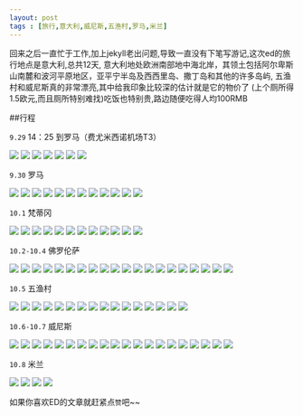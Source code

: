 ```yaml
---
layout: post
tags : [旅行,意大利,威尼斯,五渔村,罗马,米兰]
---
```


回来之后一直忙于工作,加上jekyll老出问题,导致一直没有下笔写游记,这次ed的旅行地点是意大利,总共12天,
意大利地处欧洲南部地中海北岸，其领土包括阿尔卑斯山南麓和波河平原地区，亚平宁半岛及西西里岛、撒丁岛和其他的许多岛屿,
五渔村和威尼斯真的非常漂亮,其中给我印象比较深的估计就是它的物价了
(上个厕所得1.5欧元,而且厕所特别难找)吃饭也特别贵,路边随便吃得人均100RMB

##行程

`9.29`  14：25 到罗马（费尤米西诺机场T3）

<img class='pic' src='/assets/articles/2016-11-06/9.29/DSC8035.JPG' />
<img class='pic' src='/assets/articles/2016-11-06/9.29/DSC8043.JPG' />
<img class='pic' src='/assets/articles/2016-11-06/9.29/DSC8056.JPG' />
<img class='pic' src='/assets/articles/2016-11-06/9.29/DSC8062.JPG' />
<img class='pic' src='/assets/articles/2016-11-06/9.29/DSC8073.JPG' />
<img class='pic' src='/assets/articles/2016-11-06/9.29/DSC8104.JPG' />
<img class='pic' src='/assets/articles/2016-11-06/9.29/DSC8123.JPG' />

`9.30` 罗马

<img class='pic' src='/assets/articles/2016-11-06/9.30/DSC8284.JPG' />
<img class='pic' src='/assets/articles/2016-11-06/9.30/DSC8304.JPG' />
<img class='pic' src='/assets/articles/2016-11-06/9.30/DSC8310.JPG' />
<img class='pic' src='/assets/articles/2016-11-06/9.30/DSC8392.JPG' />
<img class='pic' src='/assets/articles/2016-11-06/9.30/DSC8400.JPG' />
<img class='pic' src='/assets/articles/2016-11-06/9.30/DSC8568.JPG' />
<img class='pic' src='/assets/articles/2016-11-06/9.30/DSC8442.JPG' />
<img class='pic' src='/assets/articles/2016-11-06/9.30/DSC8462.JPG' />
<img class='pic' src='/assets/articles/2016-11-06/9.30/DSC8475.JPG' />
<img class='pic' src='/assets/articles/2016-11-06/9.30/DSC8551.JPG' />
<img class='pic' src='/assets/articles/2016-11-06/9.30/DSC8484.JPG' />
<img class='pic' src='/assets/articles/2016-11-06/9.30/DSC8565.JPG' />


`10.1` 梵蒂冈

<img class='pic' src='/assets/articles/2016-11-06/10.1/DSC8612.JPG' />
<img class='pic' src='/assets/articles/2016-11-06/10.1/DSC8627.JPG' />
<img class='pic' src='/assets/articles/2016-11-06/10.1/DSC8634.JPG' />
<img class='pic' src='/assets/articles/2016-11-06/10.1/DSC8667.JPG' />
<img class='pic' src='/assets/articles/2016-11-06/10.1/DSC8677.JPG' />
<img class='pic' src='/assets/articles/2016-11-06/10.1/DSC8687.JPG' />
<img class='pic' src='/assets/articles/2016-11-06/10.1/DSC8718.JPG' />
<img class='pic' src='/assets/articles/2016-11-06/10.1/DSC8737.JPG' />
<img class='pic' src='/assets/articles/2016-11-06/10.1/DSC8747.JPG' />
<img class='pic' src='/assets/articles/2016-11-06/10.1/DSC8761.JPG' />
<img class='pic' src='/assets/articles/2016-11-06/10.1/DSC8775.JPG' />
<img class='pic' src='/assets/articles/2016-11-06/10.1/DSC8810.JPG' />


`10.2-10.4`  佛罗伦萨

<img class='pic' src='/assets/articles/2016-11-06/10.2/DSC8853.JPG' />
<img class='pic' src='/assets/articles/2016-11-06/10.2/DSC8884.JPG' />
<img class='pic' src='/assets/articles/2016-11-06/10.2/DSC8913.JPG' />
<img class='pic' src='/assets/articles/2016-11-06/10.2/DSC8936.JPG' />
<img class='pic' src='/assets/articles/2016-11-06/10.2/DSC8939.JPG' />
<img class='pic' src='/assets/articles/2016-11-06/10.3/DSC8995.JPG' />
<img class='pic' src='/assets/articles/2016-11-06/10.3/DSC9006.JPG' />
<img class='pic' src='/assets/articles/2016-11-06/10.3/DSC9068.JPG' />
<img class='pic' src='/assets/articles/2016-11-06/10.3/DSC9117.JPG' />
<img class='pic' src='/assets/articles/2016-11-06/10.3/DSC8978.JPG' />
<img class='pic' src='/assets/articles/2016-11-06/10.3/DSC9128.JPG' />
<img class='pic' src='/assets/articles/2016-11-06/10.3/DSC9156.JPG' />
<img class='pic' src='/assets/articles/2016-11-06/10.3/DSC9169.JPG' />
<img class='pic' src='/assets/articles/2016-11-06/10.3/DSC9227.JPG' />
<img class='pic' src='/assets/articles/2016-11-06/10.3/DSC9281.JPG' />
<img class='pic' src='/assets/articles/2016-11-06/10.3/DSC9309.JPG' />
<img class='pic' src='/assets/articles/2016-11-06/10.3/DSC9340.JPG' />
<img class='pic' src='/assets/articles/2016-11-06/10.3/DSC9379.JPG' />
<img class='pic' src='/assets/articles/2016-11-06/10.3/DSC9402.JPG' />
<img class='pic' src='/assets/articles/2016-11-06/10.3/DSC9248.JPG' />


`10.5` 五渔村

<img class='pic' src='/assets/articles/2016-11-06/10.4/DSC9428.JPG' />
<img class='pic' src='/assets/articles/2016-11-06/10.4/DSC9470.JPG' />
<img class='pic' src='/assets/articles/2016-11-06/10.4/DSC9476.JPG' />
<img class='pic' src='/assets/articles/2016-11-06/10.4/DSC9608.JPG' />
<img class='pic' src='/assets/articles/2016-11-06/10.4/DSC9574.JPG' />
<img class='pic' src='/assets/articles/2016-11-06/10.4/DSC9445.JPG' />
<img class='pic' src='/assets/articles/2016-11-06/10.4/DSC9541.JPG' />
<img class='pic' src='/assets/articles/2016-11-06/10.4/DSC9559.JPG' />
<img class='pic' src='/assets/articles/2016-11-06/10.4/DSC9584.JPG' />
<img class='pic' src='/assets/articles/2016-11-06/10.4/DSC9517.JPG' />
<img class='pic' src='/assets/articles/2016-11-06/10.4/DSC9627.JPG' />
<img class='pic' src='/assets/articles/2016-11-06/10.4/DSC9631.JPG' />
<img class='pic' src='/assets/articles/2016-11-06/10.4/DSC9639.JPG' />
<img class='pic' src='/assets/articles/2016-11-06/10.4/DSC9669.JPG' />
<img class='pic' src='/assets/articles/2016-11-06/10.4/DSC9679.JPG' />
<img class='pic' src='/assets/articles/2016-11-06/10.4/DSC9724.JPG' />

`10.6-10.7` 威尼斯

<img class='pic' src='/assets/articles/2016-11-06/10.6/DSC0203.JPG' />
<img class='pic' src='/assets/articles/2016-11-06/10.5/DSC9742.JPG' />
<img class='pic' src='/assets/articles/2016-11-06/10.5/DSC9780.JPG' />
<img class='pic' src='/assets/articles/2016-11-06/10.5/DSC9789.JPG' />
<img class='pic' src='/assets/articles/2016-11-06/10.5/DSC9784.JPG' />
<img class='pic' src='/assets/articles/2016-11-06/10.5/DSC9781.JPG' />
<img class='pic' src='/assets/articles/2016-11-06/10.5/DSC9817.JPG' />
<img class='pic' src='/assets/articles/2016-11-06/10.5/DSC9840.JPG' />
<img class='pic' src='/assets/articles/2016-11-06/10.5/DSC9882.JPG' />
<img class='pic' src='/assets/articles/2016-11-06/10.5/DSC9911.JPG' />
<img class='pic' src='/assets/articles/2016-11-06/10.5/DSC9927.JPG' />
<img class='pic' src='/assets/articles/2016-11-06/10.6/DSC0002.JPG' />
<img class='pic' src='/assets/articles/2016-11-06/10.6/DSC0024.JPG' />
<img class='pic' src='/assets/articles/2016-11-06/10.6/DSC0065.JPG' />
<img class='pic' src='/assets/articles/2016-11-06/10.6/DSC0032.JPG' />
<img class='pic' src='/assets/articles/2016-11-06/10.6/DSC0057.JPG' />
<img class='pic' src='/assets/articles/2016-11-06/10.6/DSC0129.JPG' />
<img class='pic' src='/assets/articles/2016-11-06/10.6/DSC0100.JPG' />
<img class='pic' src='/assets/articles/2016-11-06/10.6/DSC0145.JPG' />
<img class='pic' src='/assets/articles/2016-11-06/10.5/DSC9764.JPG' />



`10.8`  米兰

<img class='pic' src='/assets/articles/2016-11-06/10.7/DSC0435.JPG' />
<img class='pic' src='/assets/articles/2016-11-06/10.7/DSC0441.JPG' />
<img class='pic' src='/assets/articles/2016-11-06/10.7/DSC0456.JPG' />
<img class='pic' src='/assets/articles/2016-11-06/10.7/DSC0458.JPG' />



如果你喜欢ED的文章就赶紧点`赞`吧~~
